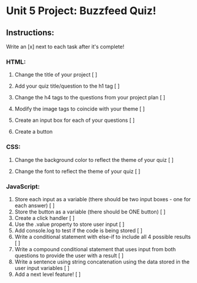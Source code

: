 # Unit 5 Project: Buzzfeed Quiz!

## Instructions:
Write an [x] next to each task after it's complete!

### HTML:
1. Change the title of your project [ ]

2. Add your quiz title/question to the h1 tag [ ]

3. Change the h4 tags to the questions from your project plan [ ]

4. Modify the image tags to coincide with your theme [ ]

5. Create an input box for each of your questions [ ]

6. Create a button

### CSS:
1. Change the background color to reflect the theme of your quiz [ ]

2. Change the font to reflect the theme of your quiz [ ]

### JavaScript:
1. Store each input as a variable (there should be two input boxes - one for each answer) [ ]
2. Store the button as a variable (there should be ONE button) [ ]
3. Create a click handler [ ]
4. Use the .value property to store user input [ ]
5. Add console.log to test if the code is being stored [ ]
6. Write a conditional statement with else-if to include all 4 possible results [ ]
7. Write a compound conditional statement that uses input from both questions to provide the user with a result [ ]
8. Write a sentence using string concatenation using the data stored in the user input variables [ ]
9. Add a next level feature! [ ]